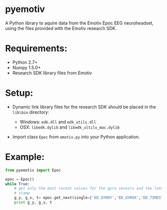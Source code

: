 pyemotiv
=====================

A Python library to aquire data from the Emotiv Epoc EEG neuroheadset, using
the files provided with the Emotiv research SDK.

# Requirements:
- Python 2.7+
- Numpy 1.5.0+
- Research SDK library files from Emotiv

# Setup:

- Dynamic link library files for the research SDK should be placed
    in the `lib\bin` directory:
    - Windows: `edk.dll` and `edk_utils.dll`
    - OSX: `libedk.dylib` and `libedk_ultils_mac.dylib`
    
- Import class `Epoc` from `emotiv.py` into your Python application.

# Example:

```python
from pyemotiv import Epoc

epoc = Epoc()
while True:
    # get only the most recent values for the gyro sensors and the latest time
    # stamp
    g_y, g_x, t= epoc.get_next(single=['ED_GYROY','ED_GYROX','ED_TIMESTAMP'])
    print g_y, g_x, t
```
    
